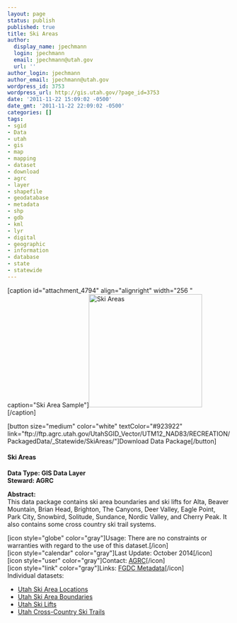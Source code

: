 ```yaml
---
layout: page
status: publish
published: true
title: Ski Areas
author:
  display_name: jpechmann
  login: jpechmann
  email: jpechmann@utah.gov
  url: ''
author_login: jpechmann
author_email: jpechmann@utah.gov
wordpress_id: 3753
wordpress_url: http://gis.utah.gov/?page_id=3753
date: '2011-11-22 15:09:02 -0500'
date_gmt: '2011-11-22 22:09:02 -0500'
categories: []
tags:
- sgid
- Data
- utah
- gis
- map
- mapping
- dataset
- download
- agrc
- layer
- shapefile
- geodatabase
- metadata
- shp
- gdb
- kml
- lyr
- digital
- geographic
- information
- database
- state
- statewide
---
```

<p>[caption id="attachment_4794" align="alignright" width="256 " caption="Ski Area Sample"]<img class="size-full wp-image-4794" title="map" src="http://gis.utah.gov/wp-content/uploads/SkiArea.png" alt="Ski Areas" width="256" height="256" />[/caption]</p>
<p>[button size="medium" color="white" textColor="#923922" link="ftp://ftp.agrc.utah.gov/UtahSGID_Vector/UTM12_NAD83/RECREATION/PackagedData/_Statewide/SkiAreas/"]Download Data Package[/button]</p>
<h4><strong>Ski Areas</h4>
<p></strong></p>
<p><strong>Data Type: GIS Data Layer</strong><br />
<strong>Steward: AGRC</strong></p>
<p><strong>Abstract:</strong><br />
This data package contains ski area boundaries and ski lifts for Alta, Beaver Mountain, Brian Head, Brighton, The Canyons, Deer Valley, Eagle Point, Park City, Snowbird, Solitude, Sundance, Nordic Valley, and Cherry Peak. It also contains some cross country ski trail systems.</p>
<p>[icon style="globe" color="gray"]Usage: There are no constraints or warranties with regard to the use of this dataset.[/icon]<br />
[icon style="calendar" color="gray"]Last Update: October 2014[/icon]<br />
[icon style="user" color="gray"]Contact: <a href="mailto:agrc@utah.gov">AGRC</a>[/icon]<br />
[icon style="link" color="gray"]Links: <a href="ftp://ftp.agrc.utah.gov/SGID93_Vector/NAD83/MetadataHTML/SGID93_RECREATION_SkiAreas.html">FGDC Metadata</a>[/icon]<br />
Individual datasets:</p>
<ul>
<li><a href="ftp://ftp.agrc.utah.gov/UtahSGID_Vector/UTM12_NAD83/RECREATION/UnpackagedData/SkiAreaLocations/_Statewide/">Utah Ski Area Locations</a></li>
<li><a href="ftp://ftp.agrc.utah.gov/UtahSGID_Vector/UTM12_NAD83/RECREATION/UnpackagedData/SkiAreaBoundaries/_Statewide/">Utah Ski Area Boundaries</a></li>
<li><a href="ftp://ftp.agrc.utah.gov/UtahSGID_Vector/UTM12_NAD83/RECREATION/UnpackagedData/SkiLifts/_Statewide/">Utah Ski Lifts</a></li>
<li><a href="ftp://ftp.agrc.utah.gov/UtahSGID_Vector/UTM12_NAD83/RECREATION/UnpackagedData/SkiTrails_XC/_Statewide/">Utah Cross-Country Ski Trails</a></li>
</ul>
